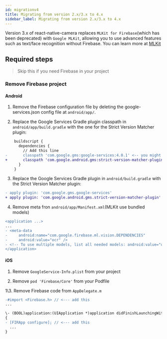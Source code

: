```yaml
---
id: migrationv4
title: Migrating from version 2.x/3.x to 4.x
sidebar_label: Migrating from version 2.x/3.x to 4.x
---
```


Version 3.x of react-native-camera replaces `MLKit for Firebase`(which has been deprecated) with `Google MLKit`, allowing you to use advanced features such as text/face recognition without Firebase. You can learn more at [MLKit](https://developers.google.com/ml-kit/migration)

## Required steps

> Skip this if you need Firebase in your project

### Remove Firebase project

#### Android

1. Remove the Firebase configuration file by deleting the google-services.json config file at `android/app/`.

2. Replace the Google Services Gradle plugin classpath in `android/app/build.gradle` with the one for the Strict Version Matcher plugin:

```diff
    buildscript {
      dependencies {
        // Add this line
-       classpath 'com.google.gms:google-services:4.0.1' <-- you might want to use different version
+       classpath 'com.google.android.gms:strict-version-matcher-plugin:1.2.1'
      }
    }
```

3. Replace the Google Services Gradle plugin in `android/build.gradle` with the Strict Version Matcher plugin:

```diff
- apply plugin: 'com.google.gms.google-services'
+ apply plugin: 'com.google.android.gms.strict-version-matcher-plugin'
```

4. Remove meta fron `android/app/Manifest.xml`(MLKit use bundled models)

```diff
<application ...>
...
- <meta-data
-     android:name="com.google.firebase.ml.vision.DEPENDENCIES"
-     android:value="ocr" />
- <!-- To use multiple models, list all needed models: android:value="ocr, face, barcode" -->
</application>
```

#### iOS

1. Remove `GoogleService-Info.plist` from your project

2. Remove `pod 'Firebase/Core'` from your Podfile

1\3. Remove Firebase code from `AppDelegate.m`

```diff
-#import <Firebase.h> // <--- add this
...

\- (BOOL)application:(UIApplication *)application didFinishLaunchingWithOptions:(NSDictionary *)launchOptions
{
- [FIRApp configure]; // <--- add this
  ...
}
```
